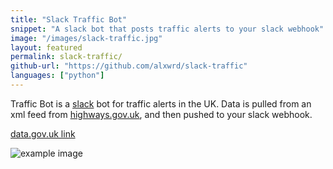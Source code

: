 ```yaml
---
title: "Slack Traffic Bot"
snippet: "A slack bot that posts traffic alerts to your slack webhook"
image: "/images/slack-traffic.jpg"
layout: featured
permalink: slack-traffic/
github-url: "https://github.com/alxwrd/slack-traffic"
languages: ["python"]
---
```


Traffic Bot is a [slack](https://slack.com/) bot for traffic alerts in the UK. Data is pulled from an xml feed from [highways.gov.uk](http://www.highways.gov.uk), and then pushed to your slack webhook.

[data.gov.uk link](https://data.gov.uk/dataset/live-traffic-information-from-the-highways-agency-road-network/resource/7b941228-e805-4933-b417-a4eb6fb0fa77)

![example image](http://i.imgur.com/mBw7RwW.png)
